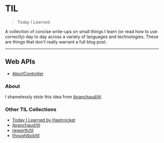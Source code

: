 # TIL

> Today I Learned

A collection of concise write-ups on small things I learn (or read how to use correctly) day to day across a
variety of languages and technologies. These are things that don't really
warrant a full blog post.

---

## Web APIs

- [AbortController](web/abort-controller.md)

### About

I shamelessly stole this idea from
[jbranchaud/til](https://github.com/jbranchaud/til).

### Other TIL Collections

* [Today I Learned by Hashrocket](https://til.hashrocket.com)
* [jbranchaud/til](https://github.com/jbranchaud/til)
* [jwworth/til](https://github.com/jwworth/til)
* [thoughtbot/til](https://github.com/thoughtbot/til)